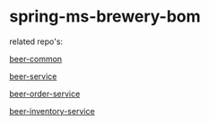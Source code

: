 # spring-ms-brewery-bom


related repo's:

[beer-common](https://github.com/karp1k/spring-ms-beer-common)

[beer-service](https://github.com/karp1k/spring-ms-beer-service)

[beer-order-service](https://github.com/karp1k/spring-ms-beer-order-service)

[beer-inventory-service](https://github.com/karp1k/spring-ms-beer-inventory-service)
